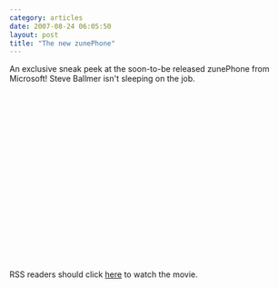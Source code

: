 ```yaml
---
category: articles
date: 2007-08-24 06:05:50
layout: post
title: "The new zunePhone"
---
```


<p>An exclusive sneak peek at the soon-to-be released zunePhone from Microsoft! Steve Ballmer isn't sleeping on the job.</p><iframe title="The new zunePhone" width="480" height="300" data-src="//www.youtube.com/embed/nRKIDdIaFyE" frameborder="0" allowfullscreen></iframe><p>RSS readers should click <a href="//joaobordalo.com/articles/2007/08/24/the-new-zunephone">here</a> to watch the movie.</p>
